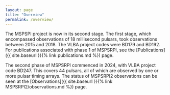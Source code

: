 ```yaml
---
layout: page
title: "Overview"
permalink: /overview/
---
```


The MSPSPI project is now in its second stage. The first stage, which encompassed observations of 18 millisecond pulsars, took observations between 2015 and 2018. The VLBA project codes were BD179 and BD192. For publications associated with phase 1 of MSPSRPI, see the [Publications]({{ site.baseurl }}{% link publications.md %}) page.

The second phase of MSPSRPI commenced in 2024, with VLBA project code BD247. This covers 44 pulsars, all of which are observed by one or more pulsar timing arrays. The status of MSPSRPI2 observations can be seen at the [Observations]({{ site.baseurl }}{% link MSPSRPI2/observations.md %}) page.

